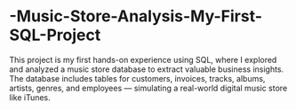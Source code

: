 # -Music-Store-Analysis-My-First-SQL-Project
This project is my first hands-on experience using SQL, where I explored and analyzed a music store database to extract valuable business insights. The database includes tables for customers, invoices, tracks, albums, artists, genres, and employees — simulating a real-world digital music store like iTunes.  
